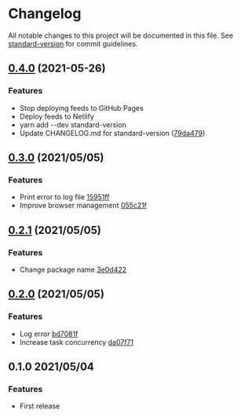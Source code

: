 # Changelog

All notable changes to this project will be documented in this file. See [standard-version](https://github.com/conventional-changelog/standard-version) for commit guidelines.

## [0.4.0](https://github.com/aktriver/rssified/compare/v0.3.0...v0.4.0) (2021-05-26)


### Features

* Stop deploying feeds to GitHub Pages
* Deploy feeds to Netlify
* yarn add --dev standard-version
* Update CHANGELOG.md for standard-version ([79da479](https://github.com/aktriver/rssified/commit/79da47902a993465e039a36f877392235cd5c539))

## [0.3.0](https://github.com/aktriver/rssified/compare/v0.2.1..v0.3.0) (2021/05/05)

### Features

- Print error to log file [15951ff](https://github.com/aktriver/rssified/commit/15951ff318f38d3280537873f2d103ec41516b0b)
- Improve browser management [055c21f](https://github.com/aktriver/rssified/commit/055c21f0f6449db748957e98b93db720af8f8291)

## [0.2.1](https://github.com/aktriver/rssified/compare/v0.2.0..v0.2.1) (2021/05/05)

### Features

- Change package name [3e0d422](https://github.com/aktriver/rssified/commit/3e0d42261e383c61aadf04e24236f65ea0677a20)

## [0.2.0](https://github.com/aktriver/rssified/compare/v0.1.0..v0.2.0) (2021/05/05)

### Features

- Log error [bd7081f](https://github.com/aktriver/rssified/commit/bd7081f057d9a8ffbff50e81b014935fd6f0a95f)
- Increase task concurrency [da07f71](https://github.com/aktriver/rssified/commit/da07f7125801ffe9bae878f5d364ee9351d455d5)

## 0.1.0 2021/05/04

### Features

- First release
